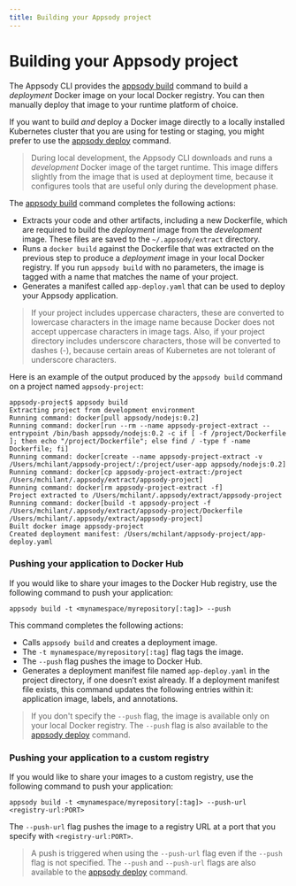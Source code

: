 ```yaml
---
title: Building your Appsody project
---
```


# Building your Appsody project

The Appsody CLI provides the [appsody build](/docs/cli-commands/#appsody-build) command to build a *deployment* Docker image on your local Docker registry. You can then manually deploy that image to your runtime platform of choice.

If you want to build *and* deploy a Docker image directly to a locally installed Kubernetes cluster that you are using for testing or staging, you might prefer to use the [appsody deploy](/docs/using-appsody/deploying) command.

> During local development, the Appsody CLI downloads and runs a *development* Docker image of the target runtime. This image differs slightly from the image that is used at deployment time, because it configures tools that are useful only during the development phase.

The [appsody build](/docs/cli-commands/#appsody-build) command completes the following actions:

- Extracts your code and other artifacts, including a new Dockerfile, which are required to build the *deployment* image from the *development* image. These files are saved to the `~/.appsody/extract` directory.
- Runs a `docker build` against the Dockerfile that was extracted on the previous step to produce a *deployment* image in your local Docker registry. If you run `appsody build` with no parameters, the image is tagged with a name that matches the name of your project.
- Generates a manifest called `app-deploy.yaml` that can be used to deploy your Appsody application.

> If your project includes uppercase characters, these are converted to lowercase characters in the image name because Docker does not accept uppercase characters in image tags. Also, if your project directory includes underscore characters, those will be converted to dashes (-), because certain areas of Kubernetes are not tolerant of underscore characters.

Here is an example of the output produced by the `appsody build` command on a project named `appsody-project`:
```
appsody-project$ appsody build
Extracting project from development environment
Running command: docker[pull appsody/nodejs:0.2]
Running command: docker[run --rm --name appsody-project-extract --entrypoint /bin/bash appsody/nodejs:0.2 -c if [ -f /project/Dockerfile ]; then echo "/project/Dockerfile"; else find / -type f -name Dockerfile; fi]
Running command: docker[create --name appsody-project-extract -v /Users/mchilant/appsody-project/:/project/user-app appsody/nodejs:0.2]
Running command: docker[cp appsody-project-extract:/project /Users/mchilant/.appsody/extract/appsody-project]
Running command: docker[rm appsody-project-extract -f]
Project extracted to /Users/mchilant/.appsody/extract/appsody-project
Running command: docker[build -t appsody-project -f /Users/mchilant/.appsody/extract/appsody-project/Dockerfile /Users/mchilant/.appsody/extract/appsody-project]
Built docker image appsody-project
Created deployment manifest: /Users/mchilant/appsody-project/app-deploy.yaml
```

### Pushing your application to Docker Hub

If you would like to share your images to the Docker Hub registry, use the following command to push your application:
```
appsody build -t <mynamespace/myrepository[:tag]> --push 
```
This command completes the following actions:

- Calls `appsody build` and creates a deployment image.
- The `-t mynamespace/myrepository[:tag]` flag tags the image.
- The `--push` flag pushes the image to Docker Hub.
- Generates a deployment manifest file named `app-deploy.yaml` in the project directory, if one doesn’t exist already. If a deployment manifest file exists, this command updates the following entries within it: application image, labels, and annotations. 

> If you don't specify the `--push` flag, the image is available only on your local Docker registry. The `--push` flag is also available to the [appsody deploy](/docs/using-appsody/deploying) command.

### Pushing your application to a custom registry
If you would like to share your images to a custom registry, use the following command to push your application:
```
appsody build -t <mynamespace/myrepository[:tag]> --push-url <registry-url:PORT>
```
The `--push-url` flag pushes the image to a registry URL at a port that you specify with `<registry-url:PORT>`.

> A push is triggered when using the `--push-url` flag even if the `--push` flag is not specified. The `--push` and `--push-url` flags are also available to the [appsody deploy](/docs/using-appsody/deploying) command.